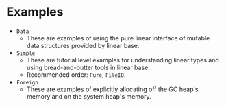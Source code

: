 # Examples

 * `Data`
   * These are examples of using the pure linear interface of mutable
     data structures provided by linear base.
 * `Simple`
   * These are tutorial level examples for understanding linear
   types and using bread-and-butter tools in linear base.
   * Recommended order: `Pure`, `FileIO`.
 * `Foreign`
   * These are examples of explicitly allocating off the GC heap's
   memory and on the system heap's memory.
